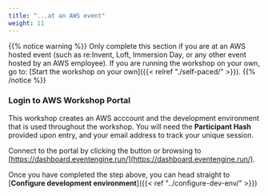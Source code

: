 ```yaml
---
title: "...at an AWS event"
weight: 11
---
```


{{% notice warning %}}
Only complete this section if you are at an AWS hosted event (such as re:Invent,
Loft, Immersion Day, or any other event hosted by an AWS employee). If you
are running the workshop on your own, go to: [Start the workshop on your own]({{< relref "./self-paced/" >}}).
{{% /notice %}}

### Login to AWS Workshop Portal

This workshop creates an AWS acccount and the development environment that is used throughout the workshop. You will need the **Participant Hash** provided upon entry, and your email address to track your unique session.

Connect to the portal by clicking the button or browsing to [https://dashboard.eventengine.run/](https://dashboard.eventengine.run/).

Once you have completed the step above, you can head straight to [**Configure development environment**]({{< ref "../configure-dev-env/" >}})
